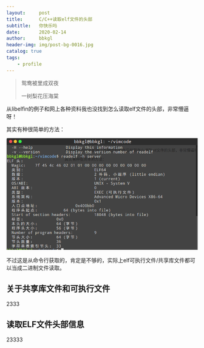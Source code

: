 ```yaml
---
layout:     post
title:      C/C++读取elf文件的头部
subtitle:   你快乐吗
date:       2020-02-14
author:     bbkgl
header-img: img/post-bg-0016.jpg
catalog: true
tags:
    - profile
---
```


>鸳鸯被里成双夜
>
>一树梨花压海棠

从libelfin的例子和网上各种资料我也没找到怎么读取elf文件的头部，非常懵逼呀！

其实有种很简单的方法：

![20200215000737.png](https://raw.githubusercontent.com/bbkglpic/picpic/master/img/20200215000737.png)

不过这是从命令行获取的，肯定是不够的，实际上elf可执行文件/共享库文件都可以当成二进制文件读取。

## 关于共享库文件和可执行文件

2333

## 读取ELF文件头部信息

23333